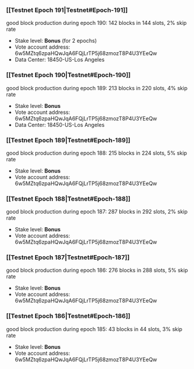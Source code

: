 ### [[Testnet Epoch 191|Testnet#Epoch-191]]
good block production during epoch 190: 142 blocks in 144 slots, 2% skip rate
* Stake level: **Bonus** (for 2 epochs)
* Vote account address: 6w5MZtq6zpaHQwJqA6FQjLrTP5j68zmozT8P4U3YEeQw
* Data Center: 18450-US-Los Angeles
### [[Testnet Epoch 190|Testnet#Epoch-190]]
good block production during epoch 189: 213 blocks in 220 slots, 4% skip rate
* Stake level: **Bonus**
* Vote account address: 6w5MZtq6zpaHQwJqA6FQjLrTP5j68zmozT8P4U3YEeQw
* Data Center: 18450-US-Los Angeles
### [[Testnet Epoch 189|Testnet#Epoch-189]]
good block production during epoch 188: 215 blocks in 224 slots, 5% skip rate
* Stake level: **Bonus**
* Vote account address: 6w5MZtq6zpaHQwJqA6FQjLrTP5j68zmozT8P4U3YEeQw
### [[Testnet Epoch 188|Testnet#Epoch-188]]
good block production during epoch 187: 287 blocks in 292 slots, 2% skip rate
* Stake level: **Bonus**
* Vote account address: 6w5MZtq6zpaHQwJqA6FQjLrTP5j68zmozT8P4U3YEeQw
### [[Testnet Epoch 187|Testnet#Epoch-187]]
good block production during epoch 186: 276 blocks in 288 slots, 5% skip rate
* Stake level: **Bonus**
* Vote account address: 6w5MZtq6zpaHQwJqA6FQjLrTP5j68zmozT8P4U3YEeQw
### [[Testnet Epoch 186|Testnet#Epoch-186]]
good block production during epoch 185: 43 blocks in 44 slots, 3% skip rate
* Stake level: **Bonus**
* Vote account address: 6w5MZtq6zpaHQwJqA6FQjLrTP5j68zmozT8P4U3YEeQw